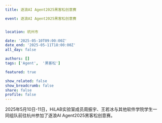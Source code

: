 ```yaml
---
title: 逐浪AI Agent2025黑客松创意赛

event: 逐浪AI Agent2025黑客松创意赛


location: 杭州市

date: '2025-05-10T09:00:00Z'
date_end: '2025-05-11T18:00:00Z'
all_day: false

authors: []
tags: ['Agent',  '黑客松']

featured: true

show_related: false
show_breadcrumb: false
share: false
profile: false
---
```


2025年5月10日-11日，HiLAB实验室成员周振宇、王若冰与其他软件学院学生一同组队前往杭州参加了逐浪AI Agent2025黑客松创意赛。




